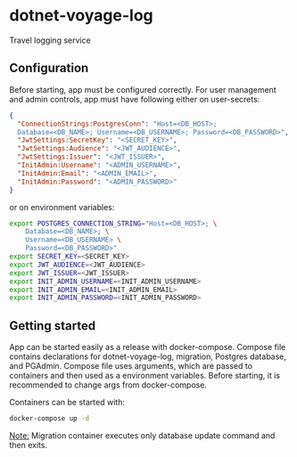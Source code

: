 # dotnet-voyage-log

Travel logging service


## Configuration
Before starting, app must be configured correctly. For user management and admin controls, app must have following either on user-secrets:

```json
{
  "ConnectionStrings:PostgresConn": "Host=<DB_HOST>; 
  Database=<DB_NAME>; Username=<DB_USERNAME>; Password=<DB_PASSWORD>",
  "JwtSettings:SecretKey": "<SECRET_KEY>",
  "JwtSettings:Audience": "<JWT_AUDIENCE>",
  "JwtSettings:Issuer": "<JWT_ISSUER>",
  "InitAdmin:Username": "<ADMIN_USERNAME>",
  "InitAdmin:Email": "<ADMIN_EMAIL>",
  "InitAdmin:Password": "<ADMIN_PASSWORD>"
}
```

or on environment variables:
```bash
export POSTGRES_CONNECTION_STRING="Host=<DB_HOST>; \
    Database=<DB_NAME>; \
    Username=<DB_USERNAME> \
    Password=<DB_PASSWORD>"
export SECRET_KEY=<SECRET_KEY>
export JWT_AUDIENCE=<JWT_AUDIENCE>
export JWT_ISSUER=<JWT_ISSUER>
export INIT_ADMIN_USERNAME=<INIT_ADMIN_USERNAME>
export INIT_ADMIN_EMAIL=<INIT_ADMIN_EMAIL>
export INIT_ADMIN_PASSWORD=<INIT_ADMIN_PASSWORD>
```


## Getting started

App can be started easily as a release with docker-compose. Compose file contains declarations for dotnet-voyage-log, migration, Postgres database, and PGAdmin. Compose file uses arguments, which are passed to containers and then used as a environment variables. Before starting, it is recommended to change args from docker-compose.

Containers can be started with:
```bash
docker-compose up -d
```


<u>Note:</u> Migration container executes only database update command and then exits. 